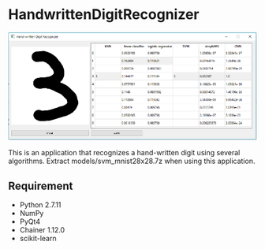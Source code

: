 # HandwrittenDigitRecognizer
![HandwrittenDigitRecognizer](https://github.com/altescy/HandwrittenDigitRecognizer/blob/master/screenshot.png)

This is an application that recognizes a hand-written digit using several algorithms.
Extract models/svm_mnist28x28.7z when using this application.

## Requirement
- Python 2.7.11
- NumPy
- PyQt4
- Chainer 1.12.0
- scikit-learn

